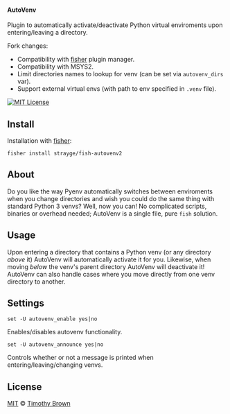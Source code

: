 #### AutoVenv

Plugin to automatically activate/deactivate Python virtual enviroments upon entering/leaving a directory.

Fork changes:

- Compatibility with [fisher](https://github.com/jorgebucaran/fisher) plugin manager.
- Compatibility with MSYS2.
- Limit directories names to lookup for venv (can be set via `autovenv_dirs` var).
- Support external virtual envs (with path to env specified in `.venv` file).

[![MIT License][license-badge]](/LICENSE)
</br>

## Install
Installation with [fisher](https://github.com/jorgebucaran/fisher):

    fisher install strayge/fish-autovenv2

## About
Do you like the way Pyenv automatically switches between enviroments when you change directories and wish
you could do the same thing with standard Python 3 venvs? Well, now you can! No complicated scripts,
binaries or overhead needed; AutoVenv is a single file, pure `fish` solution.

## Usage
Upon entering a directory that contains a Python venv (or any directory *above* it) AutoVenv will automatically
activate it for you. Likewise, when moving *below* the venv's parent directory AutoVenv will deactivate it!
AutoVenv can also handle cases where you move directly from one venv directory to another.

## Settings
    set -U autovenv_enable yes|no
Enables/disables autovenv functionality.

    set -U autovenv_announce yes|no
Controls whether or not a message is printed when entering/leaving/changing venvs.

## License
[MIT][mit] © [Timothy Brown][author]

[author]: https://github.com/timothybrown
[license-badge]: https://img.shields.io/badge/license-MIT-007EC7.svg?style=flat-square
[mit]: http://opensource.org/licenses/MIT

